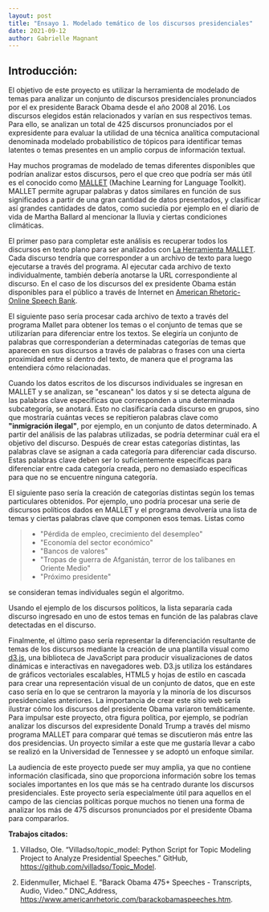 ```yaml
---
layout: post
title: "Ensayo 1. Modelado temático de los discursos presidenciales"
date: 2021-09-12
author: Gabrielle Magnant
---
```

## Introducción:
El objetivo de este proyecto es utilizar la herramienta de modelado de temas para analizar un conjunto de discursos presidenciales pronunciados por el ex presidente Barack Obama desde el año 2008 al 2016. Los discursos elegidos están relacionados y varían en sus respectivos temas. Para ello, se analizan un total de 425 discursos pronunciados por el expresidente para evaluar la utilidad de una técnica analítica computacional denominada modelado probabilístico de tópicos para identificar temas latentes o temas presentes en un amplio corpus de información textual.

Hay muchos programas de modelado de temas diferentes disponibles que podrían analizar estos discursos, pero el que creo que podría ser más útil es el conocido como [MALLET](https://en.wikipedia.org/wiki/Mallet_(software_project)) (Machine Learning for Language Toolkit). MALLET permite agrupar palabras y datos similares en función de sus significados a partir de una gran cantidad de datos presentados, y clasificar así grandes cantidades de datos, como suciedía por ejemplo en el diario de vida de Martha Ballard al mencionar la lluvia y ciertas condiciones climáticas.

El primer paso para completar este análisis es recuperar todos los discursos en texto plano para ser analizados con [La Herramienta MALLET](https://programminghistorian.org/en/lessons/topic-modeling-and-mallet). Cada discurso tendría que corresponder a un archivo de texto para luego ejecutarse a través del programa. Al ejecutar cada archivo de texto individualmente, también debería anotarse la URL correspondiente al discurso. En el caso de los discursos del ex presidente Obama están disponibles para el público a través de Internet en [American Rhetoric- Online Speech Bank](https://www.americanrhetoric.com/barackobamaspeeches.htm).

El siguiente paso sería procesar cada archivo de texto a través del programa Mallet para obtener los temas o el conjunto de temas que se utilizarían para diferenciar entre los textos. Se elegiría un conjunto de palabras que corresponderían a determinadas categorías de temas que aparecen en sus discursos a través de  palabras o frases con una cierta proximidad entre sí dentro del texto, de manera que el programa las entendiera cómo relacionadas. 

Cuando los datos escritos de los discursos individuales se ingresan en MALLET y se analizan, se "escanean" los datos y si se detecta alguna de las palabras clave específicas que corresponden a una determinada subcategoría, se anotará. Esto no clasificaría cada discurso en grupos, sino que mostraría cuántas veces se repitieron palabras clave como **"inmigración ilegal"**, por ejemplo, en un conjunto de datos determinado. A partir del análisis de las palabras utilizadas, se podría determinar cuál era el objetivo del discurso. Después de crear estas categorías distintas, las palabras clave se asignan a cada categoría para diferenciar cada discurso. Estas palabras clave deben ser lo suficientemente específicas para diferenciar entre cada categoría creada, pero no demasiado específicas para que no se encuentre ninguna categoría.

El siguiente paso sería la creación de categorías distintas según los temas particulares obtenidos. Por ejemplo, uno podría procesar una serie de discursos políticos dados en MALLET y el programa devolvería una lista de temas y ciertas palabras clave que componen esos temas. 
Listas como
>- "Pérdida de empleo, crecimiento del desempleo"
>- "Economía del sector económico"
>- "Bancos de valores"
>- "Tropas de guerra de Afganistán, terror de los talibanes en Oriente Medio" 
>- "Próximo presidente"

se consideran temas individuales según el algoritmo.

Usando el ejemplo de los discursos políticos, la lista separaría cada discurso ingresado en uno de estos temas en función de las palabras clave detectadas en el discurso.

Finalmente, el último paso sería representar la diferenciación resultante de temas de los discursos mediante la creación de una plantilla visual como [d3.js](https://d3js.org/), una biblioteca de JavaScript para producir visualizaciones de datos dinámicas e interactivas en navegadores web. D3.js utiliza los estándares de gráficos vectoriales escalables, HTML5 y hojas de estilo en cascada para crear una representación visual de un conjunto de datos, que en este caso sería en lo que se centraron la mayoría y la minoría de los discursos presidenciales anteriores. La importancia de crear este sitio web sería ilustrar cómo los discursos del presidente Obama variaron temáticamente. Para impulsar este proyecto, otra figura política, por ejemplo, se podrían analizar los discursos del expresidente Donald Trump a través del mismo programa MALLET para comparar qué temas se discutieron más entre las dos presidencias. Un proyecto similar a este que me gustaría llevar a cabo se realizó en la Universidad de Tennessee y se adoptó un enfoque similar.

La audiencia de este proyecto puede ser muy amplia, ya que no contiene información clasificada, sino que proporciona información sobre los temas sociales importantes en los que más se ha centrado durante los discursos presidenciales. Este proyecto sería especialmente útil para aquellos en el campo de las ciencias políticas porque muchos no tienen una forma de analizar los más de 475 discursos pronunciados por el presidente Obama para compararlos.


**Trabajos citados:**


1. Villadso, Ole. “Villadso/topic_model: Python Script for Topic Modeling Project to Analyze Presidential Speeches.” GitHub, https://github.com/villadso/Topic_Model. 

2. Eidenmuller, Michael E. “Barack Obama 475+ Speeches - Transcripts, Audio, Video.” DNC_Address, https://www.americanrhetoric.com/barackobamaspeeches.htm. 




